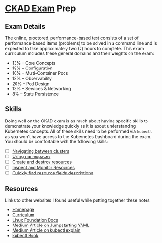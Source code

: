 # [CKAD Exam](https://www.cncf.io/certification/ckad/) Prep

## Exam Details

The online, proctored, performance-based test consists of a set of performance-based items (problems) to be solved in a command line and is expected to take approximately two (2) hours to complete.
This exam curriculum includes these general domains and their weights on the exam:
* 13% – Core Concepts
* 18% – Configuration
* 10% – Multi-Container Pods
* 18% – Observability
* 20% – Pod Design
* 13% – Services & Networking
* 8% – State Persistence

## Skills

Doing well on the CKAD exam is as much about having specific skills to demonstrate your knowledge quickly as it is about understanding Kubernetes concepts.  All of these skills need to be performed via `kubectl` as you won't have access to the Kubernetes Dashboard during the exam.
You should be comfortable with the following skills:

- [ ] [Navigating between clusters](skills/ClusterNavigation.md)
- [ ] [Using namespaces](skills/Namespaces.md)
- [ ] [Create and destroy resources](skills/CreateEditDestroy.md)
- [ ] [Inspect and Monitor Resources](skills/InspectMonitor.md)
- [ ] [Quickly find resource fields descriptions](skills/FieldDescriptions.md)

## Resources

Links to other websites I found useful while putting together these notes
* [Homepage](https://www.cncf.io/certification/ckad/)
* [Curriculum]( https://github.com/cncf/curriculum/blob/master/CKAD_Curriculum_V1.15.0.pdf
)
* [Linux Foundation Docs](https://docs.linuxfoundation.org/tc-docs/certification/tips-cka-and-ckad)
* [Medium Article on Jumpstarting YAML](https://blog.heptio.com/using-kubectl-to-jumpstart-a-yaml-file-heptioprotip-6f5b8a63a3ea)
* [Medium Article on kubectl explain](https://blog.heptio.com/kubectl-explain-heptioprotip-ee883992a243)
* [kubectl Book](https://kubectl.docs.kubernetes.io/)
